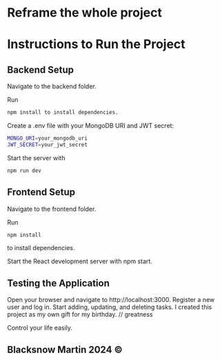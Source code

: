 # Reframe the whole project 

# Instructions to Run the Project
## Backend Setup


Navigate to the backend folder.

Run
```bash
npm install to install dependencies.
```

Create a .env file with your MongoDB URI and JWT secret:
```bash
MONGO_URI=your_mongodb_uri
JWT_SECRET=your_jwt_secret
```

Start the server with

```bash
npm run dev
```
## Frontend Setup

Navigate to the frontend folder.

Run
```bash
npm install 
```
to install dependencies.

Start the React development server with
npm start.

## Testing the Application

Open your browser and navigate to http://localhost:3000.
Register a new user and log in.
Start adding, updating, and deleting tasks.
I created this project as my own gift for my birthday.
// greatness

Control your life easily. 

## Blacksnow Martin 2024 ©
